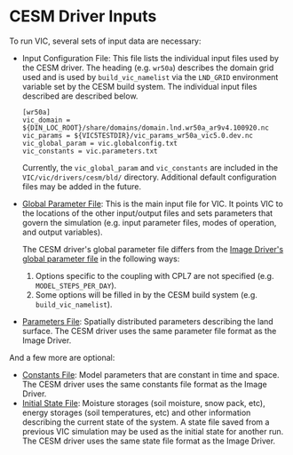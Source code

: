 # CESM Driver Inputs

To run VIC, several sets of input data are necessary:

*   Input Configuration File: This file lists the individual input files used by the CESM driver. The heading (e.g. `wr50a`) describes the domain grid used and is used by `build_vic_namelist` via the `LND_GRID` environment variable set by the CESM build system. The individual input files described are described below.

    ```
    [wr50a]
    vic_domain = ${DIN_LOC_ROOT}/share/domains/domain.lnd.wr50a_ar9v4.100920.nc
    vic_params = ${VIC5TESTDIR}/vic_params_wr50a_vic5.0.dev.nc
    vic_global_param = vic.globalconfig.txt
    vic_constants = vic.parameters.txt
    ```

    Currently, the `vic_global_param` and `vic_constants` are included in the `VIC/vic/drivers/cesm/bld/` directory. Additional default configuration files may be added in the future.

*   [Global Parameter File](../Image/GlobalParam.md): This is the main input file for VIC. It points VIC to the locations of the other input/output files and sets parameters that govern the simulation (e.g. input parameter files, modes of operation, and output variables).

    The CESM driver's global parameter file differs from the [Image Driver's global parameter file](../Image/GlobalParam.md) in the following ways:

    1.  Options specific to the coupling with CPL7 are not specified (e.g. `MODEL_STEPS_PER_DAY`).
    2.  Some options will be filled in by the CESM build system (e.g. `build_vic_namelist`).

*   [Parameters File](../Image/Params.md): Spatially distributed parameters describing the land surface. The CESM driver uses the same parameter file format as the Image Driver.

And a few more are optional:
*   [Constants File](../../Constants.md): Model parameters that are constant in time and space. The CESM driver uses the same constants file format as the Image Driver.
*   [Initial State File](../Image/StateFile.md): Moisture storages (soil moisture, snow pack, etc), energy storages (soil temperatures, etc) and other information describing the current state of the system. A state file saved from a previous VIC simulation may be used as the initial state for another run. The CESM driver uses the same state file format as the Image Driver.
